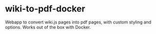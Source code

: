 # wiki-to-pdf-docker
Webapp to convert wiki.js pages into pdf pages, with custom styling and options. Works out of the box with Docker.
